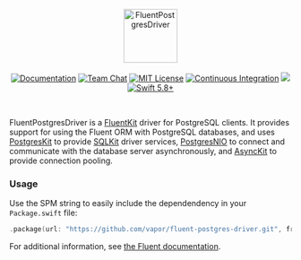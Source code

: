 <p align="center">
<picture>
  <source media="(prefers-color-scheme: dark)" srcset="https://github.com/vapor/fluent-postgres-driver/assets/1130717/c2350b70-aaf1-43e1-ab79-86fc88ba8da4">
  <source media="(prefers-color-scheme: light)" srcset="https://github.com/vapor/fluent-postgres-driver/assets/1130717/dfc94dc2-281b-4e54-be86-549813496373">
  <img src="https://github.com/vapor/fluent-postgres-driver/assets/1130717/dfc94dc2-281b-4e54-be86-549813496373" height="96" alt="FluentPostgresDriver">
</picture> 
<br>
<br>
<a href="https://docs.vapor.codes/4.0/"><img src="https://design.vapor.codes/images/readthedocs.svg" alt="Documentation"></a>
<a href="https://discord.gg/vapor"><img src="https://design.vapor.codes/images/discordchat.svg" alt="Team Chat"></a>
<a href="LICENSE"><img src="https://design.vapor.codes/images/mitlicense.svg" alt="MIT License"></a>
<a href="https://github.com/vapor/fluent-postgres-driver/actions/workflows/test.yml"><img src="https://img.shields.io/github/actions/workflow/status/vapor/fluent-postgres-driver/test.yml?event=push&style=plastic&logo=github&label=tests&logoColor=%23ccc" alt="Continuous Integration"></a>
<a href="https://codecov.io/github/vapor/fluent-postgres-driver"><img src="https://img.shields.io/codecov/c/github/vapor/fluent-postgres-driver?style=plastic&logo=codecov&label=codecov"></a>
<a href="https://swift.org"><img src="https://design.vapor.codes/images/swift58up.svg" alt="Swift 5.8+"></a>
</p>

<br>

FluentPostgresDriver is a [FluentKit] driver for PostgreSQL clients. It provides support for using the Fluent ORM with PostgreSQL databases, and uses [PostgresKit] to provide [SQLKit] driver services, [PostgresNIO] to connect and communicate with the database server asynchronously, and [AsyncKit] to provide connection pooling.

[FluentKit]: https://github.com/vapor/fluent-kit
[SQLKit]: https://github.com/vapor/sql-kit
[PostgresKit]: https://github.com/vapor/postgres-kit
[PostgresNIO]: https://github.com/vapor/postgres-nio
[AsyncKit]: https://github.com/vapor/async-kit

### Usage

Use the SPM string to easily include the dependendency in your `Package.swift` file:

```swift
.package(url: "https://github.com/vapor/fluent-postgres-driver.git", from: "2.0.0")
```

For additional information, see [the Fluent documentation](https://docs.vapor.codes/fluent/overview/).
